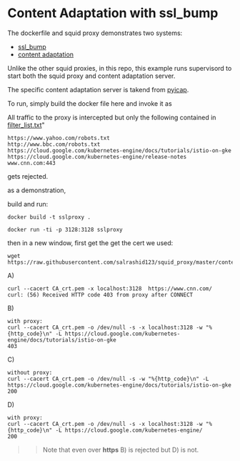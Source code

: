 # Content Adaptation with ssl_bump

The dockerfile and squid proxy demonstrates two systems:

- [ssl_bump](https://wiki.squid-cache.org/Features/SslPeekAndSplice)
- [content adaptation](https://wiki.squid-cache.org/SquidFaq/ContentAdaptation)


Unlike the other squid proxies, in this repo, this example runs supervisord to start both the squid proxy and content adaptation server.

The specific content adaptation server is takend from [pyicap](https://github.com/netom/pyicap).

To run, simply build the docker file here and invoke it as



All traffic to the proxy is intercepted but only the following contained in [filter_list.txt](filter_list.txt)"

```
https://www.yahoo.com/robots.txt
http://www.bbc.com/robots.txt
https://cloud.google.com/kubernetes-engine/docs/tutorials/istio-on-gke
https://cloud.google.com/kubernetes-engine/release-notes
www.cnn.com:443
```

gets rejected.  

as a demonstration,

build and run:

```
docker build -t sslproxy .

docker run -ti -p 3128:3128 sslproxy
```

then in a new window, first get the get the cert we used:

```
wget https://raw.githubusercontent.com/salrashid123/squid_proxy/master/content_adaptation/CA_crt.pem
```
A)
```
curl --cacert CA_crt.pem -x localhost:3128  https://www.cnn.com/
curl: (56) Received HTTP code 403 from proxy after CONNECT
```

B)
```
with proxy:
curl --cacert CA_crt.pem -o /dev/null -s -x localhost:3128 -w "%{http_code}\n" -L https://cloud.google.com/kubernetes-engine/docs/tutorials/istio-on-gke
403
```

C)
```
without proxy:
curl --cacert CA_crt.pem -o /dev/null -s -w "%{http_code}\n" -L https://cloud.google.com/kubernetes-engine/docs/tutorials/istio-on-gke
200
```

D)
```
with proxy:
curl --cacert CA_crt.pem -o /dev/null -s -x localhost:3128 -w "%{http_code}\n" -L https://cloud.google.com/kubernetes-engine/
200
```


>> Note that even over **https** B) is rejected but D) is not.